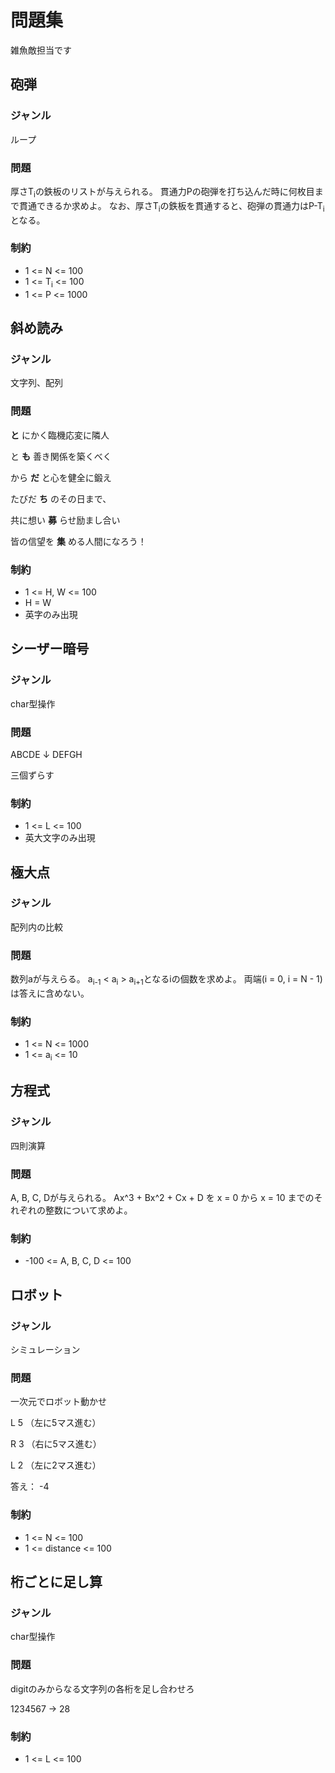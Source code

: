 # 問題集

雑魚敵担当です


## 砲弾

### ジャンル

ループ

### 問題

厚さT<sub>i</sub>の鉄板のリストが与えられる。
貫通力Pの砲弾を打ち込んだ時に何枚目まで貫通できるか求めよ。
なお、厚さT<sub>i</sub>の鉄板を貫通すると、砲弾の貫通力はP-T<sub>i</sub>となる。

### 制約

* 1 <= N <= 100
* 1 <= T<sub>i</sub> <= 100
* 1 <= P <= 1000


## 斜め読み

### ジャンル

文字列、配列

### 問題

**と** にかく臨機応変に隣人

と **も** 善き関係を築くべく

から **だ** と心を健全に鍛え

たびだ **ち** のその日まで、

共に想い **募** らせ励まし合い

皆の信望を **集** める人間になろう！ 

### 制約

* 1 <= H, W <= 100
* H = W
* 英字のみ出現


## シーザー暗号

### ジャンル

char型操作

### 問題

ABCDE
↓
DEFGH

三個ずらす

### 制約

* 1 <= L <= 100
* 英大文字のみ出現


## 極大点

### ジャンル

配列内の比較

### 問題

数列aが与えらる。
a<sub>i-1</sub> < a<sub>i</sub> > a<sub>i+1</sub>となるiの個数を求めよ。
両端(i = 0, i = N - 1)は答えに含めない。

### 制約

* 1 <= N <= 1000
* 1 <= a<sub>i</sub> <= 10


## 方程式

### ジャンル

四則演算

### 問題

A, B, C, Dが与えられる。
Ax^3 + Bx^2 + Cx + D を x = 0 から x = 10 までのそれぞれの整数について求めよ。

### 制約

* -100 <= A, B, C, D <= 100


## ロボット

### ジャンル

シミュレーション

### 問題

一次元でロボット動かせ

L 5  （左に5マス進む）

R 3  （右に5マス進む）

L 2  （左に2マス進む）

答え： -4

### 制約

* 1 <= N <= 100
* 1 <= distance <= 100


## 桁ごとに足し算

### ジャンル

char型操作

### 問題

digitのみからなる文字列の各桁を足し合わせろ

1234567 → 28

### 制約

* 1 <= L <= 100

